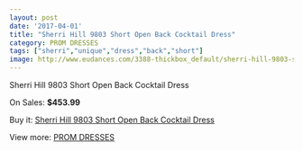 ```yaml
---
layout: post
date: '2017-04-01'
title: "Sherri Hill 9803 Short Open Back Cocktail Dress"
category: PROM DRESSES
tags: ["sherri","unique","dress","back","short"]
image: http://www.eudances.com/3388-thickbox_default/sherri-hill-9803-short-open-back-cocktail-dress.jpg
---
```

Sherri Hill 9803 Short Open Back Cocktail Dress

On Sales: **$453.99**
<a href="https://www.eudances.com/en/prom-dresses/1151-sherri-hill-9803-short-open-back-cocktail-dress.html"><amp-img layout="responsive" width="600" height="600" src="//www.eudances.com/3388-thickbox_default/sherri-hill-9803-short-open-back-cocktail-dress.jpg" alt="Sherri Hill 9803 Short Open Back Cocktail Dress 0" /></a>
<a href="https://www.eudances.com/en/prom-dresses/1151-sherri-hill-9803-short-open-back-cocktail-dress.html"><amp-img layout="responsive" width="600" height="600" src="//www.eudances.com/3391-thickbox_default/sherri-hill-9803-short-open-back-cocktail-dress.jpg" alt="Sherri Hill 9803 Short Open Back Cocktail Dress 1" /></a>
<a href="https://www.eudances.com/en/prom-dresses/1151-sherri-hill-9803-short-open-back-cocktail-dress.html"><amp-img layout="responsive" width="600" height="600" src="//www.eudances.com/3390-thickbox_default/sherri-hill-9803-short-open-back-cocktail-dress.jpg" alt="Sherri Hill 9803 Short Open Back Cocktail Dress 2" /></a>
<a href="https://www.eudances.com/en/prom-dresses/1151-sherri-hill-9803-short-open-back-cocktail-dress.html"><amp-img layout="responsive" width="600" height="600" src="//www.eudances.com/3389-thickbox_default/sherri-hill-9803-short-open-back-cocktail-dress.jpg" alt="Sherri Hill 9803 Short Open Back Cocktail Dress 3" /></a>

Buy it: [Sherri Hill 9803 Short Open Back Cocktail Dress](https://www.eudances.com/en/prom-dresses/1151-sherri-hill-9803-short-open-back-cocktail-dress.html "Sherri Hill 9803 Short Open Back Cocktail Dress")

View more: [PROM DRESSES](https://www.eudances.com/en/13-prom-dresses "PROM DRESSES")